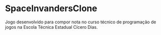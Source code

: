 # SpaceInvandersClone
Jogo desenvolvido para compor nota no curso técnico de programação de jogos na Escola Técnica Estadual Cícero Dias.
